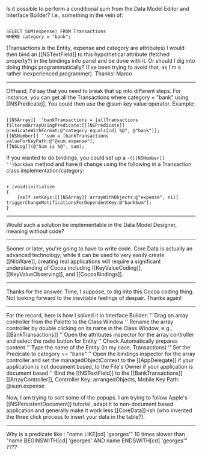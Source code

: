 Is it possible to perform a conditional sum from the Data Model Editor and Interface Builder? I.e., something in the vein of:

<code>
SELECT SUM(expense) FROM Transactions
WHERE category = "bank";
</code>

(Transactions is the Entity, expense and category are attributes)
I would then bind an [[NSTextField]] to this hypothetical attribute (fetched property?) in the bindings info panel and be done with it. Or should I dig into doing things programmatically? (I've been trying to avoid that, as I'm a rather inexperienced programmer). Thanks! Marco

----

Offhand, I'd say that you need to break that up into different steps.  For instance, you can get all the Transactions where category = "bank" using [[NSPredicate]].  You could then use the @sum key value operator.  Example:

<code>
[[NSArray]] ''bankTransactions = [allTransactions filteredArrayUsingPredicate:[[[NSPredicate]] predicateWithFormat:@"category equals[cd] %@", @"bank"]];
[[NSNumber]] ''sum = [bankTransactions valueForKeyPath:@"@sum.expense"];
[[NSLog]](@"Sum is %@", sum);
</code>

If you wanted to do bindings, you could set up a <code>-([[NSNumber]] '')bankSum</code> method and have it change using the following in a Transaction class implementation/category:

<code>
+ (void)initialize
{
    [self setKeys:[[[NSArray]] arrayWithObjects:@"expense", nil] triggerChangeNotificationsForDependentKey:@"bankSum"];
}
</code>

----

Would such a solution be implementable in the Data Model Designer, meaning without code?

----

Sooner or later, you're going to have to write code.  Core Data is actually an advanced technology; while it can be used to very easily create [[NibWare]], creating real applications will require a significant understanding of Cocoa including [[KeyValueCoding]], [[KeyValueObserving]], and [[CocoaBindings]].

----

Thanks for the answer. Time, I suppose, to dig into this Cocoa coding thing. Not looking forward to the inevitable feelings of despair. Thanks again!

----

For the record, here is how I solved it in Interface Builder:
'' Drag an array controller from the Palette to the Class Window
'' Rename the array controller by double clicking on its name in the Class Window, e.g., [[BankTransactions]]
'' Open the attributes inspector for the array controller and select the radio button for Entity
'' Check Automatically prepares content
'' Type the name of the Entity (in my case, Transactions)
'' Set the Predicate to category == "bank"
'' Open the bindings inspector for the array controller and set the managedObjectContext to the [[AppDelegate]] if your application is not document based, to the File's Owner if your application is document based
'' Bind the [[NSTextField]] to the [[BankTransactions]] [[ArrayController]], Controller Key: arrangedObjects, Mobile Key Path: @sum.expense

Now, I am trying to sort some of the popups. I am trying to follow Apple's [[NSPersistentDocument]] tutorial, adapt it to non-document based application and generally make it work less [[CoreData]]-ish (who invented the three click process to insert your data in the table?).

----

Why is a predicate like : "name LIKE[cd] 'georges'" 10 times slower than "name BEGINSWITH[cd] 'georges' AND name ENDSWITH[cd] 'georges'" ????